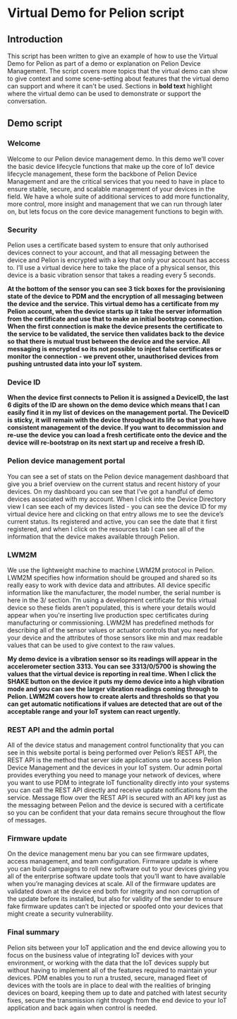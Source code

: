 # Virtual Demo for Pelion script

## Introduction 

This script has been written to give an example of how to use the Virtual Demo for Pelion as part of a demo or explanation  on Pelion Device Management.
The script covers more topics that the virtual demo can show to give context and some scene-setting about features that the virtual demo can support and where it can't be used. 
Sections in **bold text** highlight where the virtual demo can be used to demonstrate or support the conversation. 


## Demo script 

### Welcome 

Welcome to our Pelion device management demo. In this demo we’ll cover the basic device lifecycle functions that make up the core of IoT device lifecycle management, these form the backbone of Pelion Device Management and are the critical services that you need to have in place to ensure stable, secure, and scalable management of your devices in the field. We have a whole suite of additional services to add more functionality, more control, more insight and management that we can run through later on, but lets focus on the core device management functions to begin with.   

### Security 

Pelion uses a certificate based system to ensure that only authorised devices connect to your account, and that all messaging between the device and Pelion is encrypted with a key that only your account has access to. I’ll use a virtual device here to take the place of a physical sensor, this device is a basic vibration sensor that takes a reading every 5 seconds.  


**At the bottom of the sensor you can see 3 tick boxes for the provisioning state of the device to PDM and the encryption of all messaging between the device and the service. This virtual demo has a certificate from my Pelion account, when the device starts up it take the server information from the certificate and use that to make an initial bootstrap connection. When the first connection is make the device presents the certificate to the service to be validated, the service then validates back to the device so that there is mutual trust between the device and the service. All messaging is encrypted so its not possible to inject false certificates or monitor the connection - we prevent other, unauthorised devices from pushing untrusted data into your IoT system.**


### Device ID 

**When the device first connects to Pelion it is assigned a DeviceID, the last 6 digits of the ID are shown on the demo device which means that I can easily find it in my list of devices on the management portal. The DeviceID is sticky, it will remain with the device throughout its life so that you have consistent management of the device. If you want to decommission and re-use the device you can load a fresh certificate onto the device and the device will re-bootstrap on its next start up and receive a fresh ID.** 

### Pelion device management portal 

You can see a set of stats on the Pelion device management dashboard that give you a brief overview on the current status and recent history of your devices. On my dashboard you can see that I’ve got a handful of demo devices associated with my account. When I click into the Device Directory view I can see each of my devices listed - you can see the device ID for my virtual device here and clicking on that entry allows me to see the device’s current status. Its registered and active, you can see the date that it first registered, and when I click on the resources tab I can see all of the information that the device makes available through Pelion.  

### LWM2M 

We use the lightweight machine to machine LWM2M protocol in Pelion. LWM2M specifies how information should be grouped and shared so its really easy to work with device data and attributes. All device specific information like the manufacturer, the model number, the serial number is here in the 3/ section. I’m using a development certificate for this virtual device so these fields aren’t populated, this is where your details would appear when you're inserting live production spec certificates during manufacturing or commissioning. LWM2M has predefined methods for describing all of the sensor values or actuator controls that you need for your device and the attributes of those sensors like min and max readable values that can be used to give context to the raw values.   

**My demo device is a vibration sensor so its readings will appear in the accelerometer section 3313. You can see 3313/0/5700 is showing the values that the virtual device is reporting in real time. When I click the SHAKE button on the device it puts my demo device into a high vibration mode and you can see the larger vibration readings coming through to Pelion. LWM2M covers how to create alerts and thresholds so that you can get automatic notifications if values are detected that are out of the acceptable range and your IoT system can react urgently.** 

### REST API and the admin portal

All of the device status and management control functionality that you can see in this website portal is being performed over Pelion’s REST API, the REST API is the method that server side applications use to access Pelion Device Management and the devices in your IoT system. Our admin portal provides everything you need to manage your network of devices, where you want to use PDM to integrate IoT functionality directly into your systems you can call the REST API directly and receive update notifications from the service. Message flow over the REST API is secured with an API key just as the messaging between Pelion and the device is secured with a certificate so you can be confident that your data remains secure throughout the flow of messages.  

### Firmware update 

On the device management menu bar you can see firmware updates, access management, and team configuration. Firmware update is where you can build campaigns to roll new software out to your devices giving you all of the enterprise software update tools that you’ll want to have available when you’re managing devices at scale. All of the firmware updates are validated down at the device end both for integrity and non corruption of the update before its installed, but also for validity of the sender to ensure fake firmware updates can’t be injected or spoofed onto your devices that might create a security vulnerability.  

### Final summary 

Pelion sits between your IoT application and the end device allowing you to focus on the business value of integrating IoT devices with your environment, or working with the data that the IoT devices supply but without having to implement all of the features required to maintain your devices. PDM enables you to run a trusted, secure, managed fleet of devices with the tools are in place to deal with the realities of bringing devices on board, keeping them up to date and patched with latest security fixes, secure the transmission right through from the end device to your IoT application and back again when control is needed. 

 
